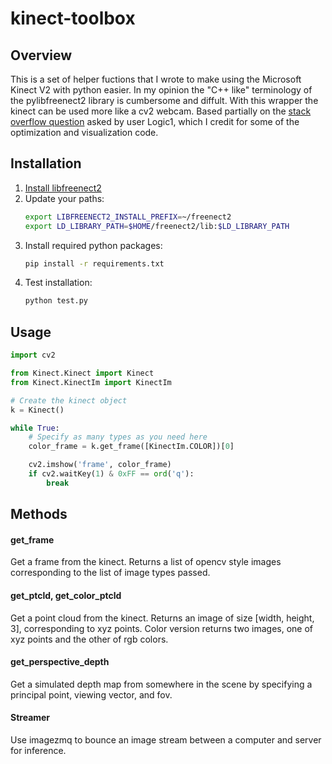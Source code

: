# kinect-toolbox
## Overview
This is a set of helper fuctions that I wrote to make using the Microsoft Kinect V2 with python easier. In my opinion the "C++ like" terminology of the pylibfreenect2 library is cumbersome and diffult. With this wrapper the kinect can be used more like a cv2 webcam. Based partially on the [stack overflow question](https://stackoverflow.com/questions/41241236/vectorizing-the-kinect-real-world-coordinate-processing-algorithm-for-speed) asked by user Logic1, which I credit for some of the optimization and visualization code.

## Installation
1) [Install libfreenect2](https://github.com/OpenKinect/libfreenect2)
2) Update your paths:
    ```bash
    export LIBFREENECT2_INSTALL_PREFIX=~/freenect2
    export LD_LIBRARY_PATH=$HOME/freenect2/lib:$LD_LIBRARY_PATH
    ```
3) Install required python packages:
    ```bash
    pip install -r requirements.txt
    ```
4) Test installation:
    ```bash
    python test.py
    ```

## Usage
```python
import cv2

from Kinect.Kinect import Kinect
from Kinect.KinectIm import KinectIm

# Create the kinect object
k = Kinect()

while True:
    # Specify as many types as you need here
    color_frame = k.get_frame([KinectIm.COLOR])[0]

    cv2.imshow('frame', color_frame)
    if cv2.waitKey(1) & 0xFF == ord('q'):
        break
```

## Methods
#### get_frame
Get a frame from the kinect. Returns a list of opencv style images corresponding to the list of image types passed.

#### get_ptcld, get_color_ptcld
Get a point cloud from the kinect. Returns an image of size [width, height, 3], corresponding to xyz points. Color version returns two images, one of xyz points and the other of rgb colors. 

#### get_perspective_depth
Get a simulated depth map from somewhere in the scene by specifying a principal point, viewing vector, and fov.

#### Streamer
Use imagezmq to bounce an image stream between a computer and server for inference.